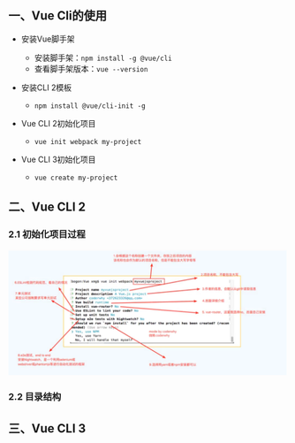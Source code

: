 ## 一、Vue Cli的使用

- 安装Vue脚手架
  - 安装脚手架：`npm install -g @vue/cli`
  - 查看脚手架版本：`vue --version`

- 安装CLI 2模板
  - `npm install @vue/cli-init -g`

- Vue CLI 2初始化项目
  - `vue init webpack my-project`
- Vue CLI 3初始化项目
  - `vue create my-project`



##  二、Vue CLI 2

### 2.1 初始化项目过程

![image-20200404154737645](../../typora-user-images/image-20200404154737645.png)

### 2.2 目录结构









## 三、Vue CLI 3



